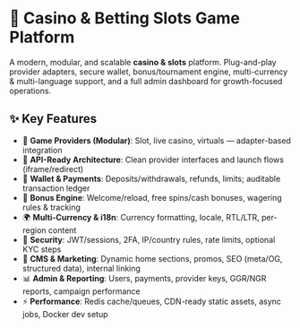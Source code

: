 # 🎰 Casino & Betting Slots Game Platform

A modern, modular, and scalable **casino & slots** platform. Plug-and-play provider adapters, secure wallet, bonus/tournament engine, multi-currency & multi-language support, and a full admin dashboard for growth-focused operations.

## ✨ Key Features

- 🧩 **Game Providers (Modular)**: Slot, live casino, virtuals — adapter-based integration  
- 🔌 **API-Ready Architecture**: Clean provider interfaces and launch flows (iframe/redirect)  
- 👛 **Wallet & Payments**: Deposits/withdrawals, refunds, limits; auditable transaction ledger  
- 🧾 **Bonus Engine**: Welcome/reload, free spins/cash bonuses, wagering rules & tracking  
- 🌍 **Multi-Currency & i18n**: Currency formatting, locale, RTL/LTR, per-region content  
- 🔐 **Security**: JWT/sessions, 2FA, IP/country rules, rate limits, optional KYC steps  
- 🧱 **CMS & Marketing**: Dynamic home sections, promos, SEO (meta/OG, structured data), internal linking  
- 📊 **Admin & Reporting**: Users, payments, provider keys, GGR/NGR reports, campaign performance  
- ⚡ **Performance**: Redis cache/queues, CDN-ready static assets, async jobs, Docker dev setup

